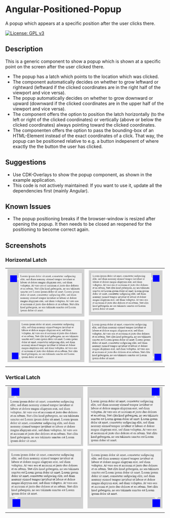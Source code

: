 # Angular-Positioned-Popup
A popup which appears at a specific position after the user clicks there.

[![License: GPL v3](https://img.shields.io/badge/License-GPLv3-blue.svg)](https://www.gnu.org/licenses/gpl-3.0)

## Description
This is a generic component to show a popup which is shown at a specific point on the screen after the user clicked there.
- The popup has a latch which points to the location which was clicked.
- The component automatically decides on whether to grow leftward or rightward (leftward if the clicked coordinates are in the right half of the viewport and vice versa).
- The popup automatically decides on whether to grow downward or upward (downward if the clicked coordinates are in the upper half of the viewport and vice versa).
- The component offers the option to position the latch horizontally (to the left or right of the clicked coordinates) or vertically (above or below the clicked coordinates) always pointing toward the clicked coordinates.
- The componenten offers the option to pass the bounding-box of an HTML-Element instead of the exact coordinates of a click. That way, the popup can be positioned relative to e.g. a button indepenent of where exactly the the button the user has clicked.

## Suggestions
- Use CDK-Overlays to show the popup component, as shown in the example application.
- This code is not actively maintained: If you want to use it, update all the dependencies first (mainly Angular).

## Known Issues
- The popup positioning breaks if the browser-window is resized after opening the popup. It then needs to be closed an reopened for the positioning to become correct again.

## Screenshots

### Horizontal Latch
| | |
| --- | --- |
|![Top Left Horizontal](./screenshots/Top-Left.png) |![Top Right Horizontal](./screenshots/Top-Right.png) |
|![Bottom Left Horizontal](./screenshots/Bottom-Left.png) |![Bottom Right Horizontal](./screenshots/Bottom-Right.png) |
| | |

### Vertical Latch
| | |
| --- | --- |
|![Top Left Vertical](./screenshots/Top-Left-Vertical.png) |![Top Right Vertical](./screenshots/Top-Right-Vertical.png) |
|![Bottom Left Vertical](./screenshots/Bottom-Left-Vertical.png) |![Bottom Right Vertical](./screenshots/Bottom-Right-Vertical.png) |
| | |

